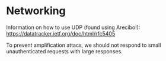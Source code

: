 # Networking

Information on how to use UDP (found using Arecibo!): https://datatracker.ietf.org/doc/html/rfc5405

To prevent amplification attacs, we should not respond to small unauthenticated requests with large responses.